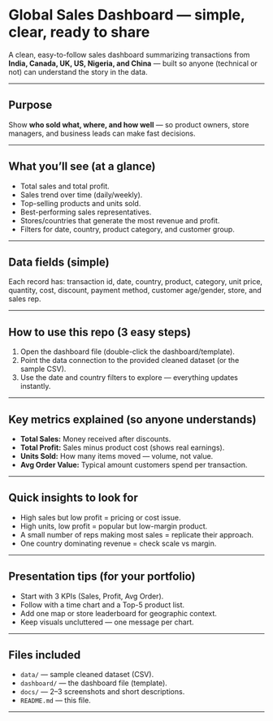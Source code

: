 # Global Sales Dashboard — simple, clear, ready to share

 A clean, easy-to-follow sales dashboard summarizing transactions from **India, Canada, UK, US, Nigeria, and China** — built so anyone (technical or not) can understand the story in the data.

---

## Purpose

Show **who sold what, where, and how well** — so product owners, store managers, and business leads can make fast decisions.

---

## What you’ll see (at a glance)

* Total sales and total profit.
* Sales trend over time (daily/weekly).
* Top-selling products and units sold.
* Best-performing sales representatives.
* Stores/countries that generate the most revenue and profit.
* Filters for date, country, product category, and customer group.

---

## Data fields (simple)

Each record has: transaction id, date, country, product, category, unit price, quantity, cost, discount, payment method, customer age/gender, store, and sales rep.

---

## How to use this repo (3 easy steps)

1. Open the dashboard file (double-click the dashboard/template).
2. Point the data connection to the provided cleaned dataset (or the sample CSV).
3. Use the date and country filters to explore — everything updates instantly.

---

## Key metrics explained (so anyone understands)

* **Total Sales:** Money received after discounts.
* **Total Profit:** Sales minus product cost (shows real earnings).
* **Units Sold:** How many items moved — volume, not value.
* **Avg Order Value:** Typical amount customers spend per transaction.

---

## Quick insights to look for

* High sales but low profit = pricing or cost issue.
* High units, low profit = popular but low-margin product.
* A small number of reps making most sales = replicate their approach.
* One country dominating revenue = check scale vs margin.

---

## Presentation tips (for your portfolio)

* Start with 3 KPIs (Sales, Profit, Avg Order).
* Follow with a time chart and a Top-5 product list.
* Add one map or store leaderboard for geographic context.
* Keep visuals uncluttered — one message per chart.

---

## Files included

* `data/` — sample cleaned dataset (CSV).
* `dashboard/` — the dashboard file (template).
* `docs/` — 2–3 screenshots and short descriptions.
* `README.md` — this file.

---

